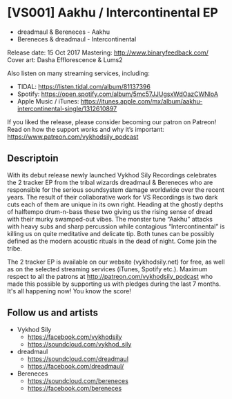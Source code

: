 # [VS001] Aakhu / Intercontinental EP

- dreadmaul & Bereneces - Aakhu
- Bereneces & dreadmaul - Intercontinental

Release date: 15 Oct 2017
Mastering: http://www.binaryfeedback.com/
Cover art: Dasha Efflorescence & Lums2

Also listen on many streaming services, including:

- TIDAL: https://listen.tidal.com/album/81137396
- Spotify: https://open.spotify.com/album/5mc57JJUgsxWdOazCWNloA
- Apple Music / iTunes: https://itunes.apple.com/mx/album/aakhu-intercontinental-single/1312610897

If you liked the release, please consider becoming our patron on Patreon! Read on how the support works and why it’s important: https://www.patreon.com/vykhodsily_podcast

## Descriptoin

With its debut release newly launched Vykhod Sily Recordings celebrates the 2 tracker EP from the tribal wizards dreadmaul & Bereneces who are responsible for the serious soundsystem damage worldwide over the recent years. The result of their collaborative work for VS Recordings is two dark cuts each of them are unique in its own right. Heading at the ghostly depths of halftempo drum-n-bass these two giving us the rising sense of dread with their murky swamped-out vibes. The monster tune “Aakhu” attacks with heavy subs and sharp percussion while contagious “Intercontinental” is killing us on quite meditative and delicate tip. Both tunes can be possibly defined as the modern acoustic rituals in the dead of night. Come join the tribe. 

The 2 tracker EP is available on our website (vykhodsily.net) for free, as well as on the selected streaming services (iTunes, Spotify etc.). Maximum respect to all the patrons at http://patreon.com/vykhodsily_podcast who made this possible by supporting us with pledges during the last 7 months. It's all happening now! You know the score!

## Follow us and artists

- Vykhod Sily
  - https://facebook.com/vykhodsily
  - https://soundcloud.com/vykhod_sily
- dreadmaul
  - https://soundcloud.com/dreadmaul
  - https://facebook.com/dreadmaul/
- Bereneces
  - https://soundcloud.com/bereneces
  - https://facebook.com/bereneces
